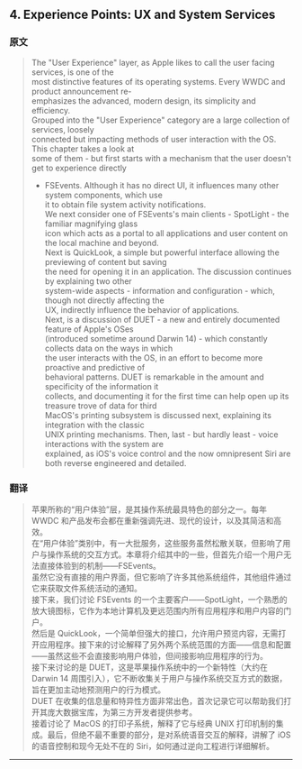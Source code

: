 ## 4. Experience Points: UX and System Services

### 原文
> The "User Experience" layer, as Apple likes to call the user facing services, is one of the  
> most distinctive features of its operating systems. Every WWDC and product announcement re-  
> emphasizes the advanced, modern design, its simplicity and efficiency.  
> Grouped into the "User Experience" category are a large collection of services, loosely  
> connected but impacting methods of user interaction with the OS. This chapter takes a look at  
> some of them - but first starts with a mechanism that the user doesn't get to experience directly  
> - FSEvents. Although it has no direct UI, it influences many other system components, which use  
> it to obtain file system activity notifications.  
> We next consider one of FSEvents's main clients - SpotLight - the familiar magnifying glass  
> icon which acts as a portal to all applications and user content on the local machine and beyond.  
> Next is QuickLook, a simple but powerful interface allowing the previewing of content but saving  
> the need for opening it in an application. The discussion continues by explaining two other  
> system-wide aspects - information and configuration - which, though not directly affecting the  
> UX, indirectly influence the behavior of applications.  
> Next, is a discussion of DUET - a new and entirely documented feature of Apple's OSes  
> (introduced sometime around Darwin 14) - which constantly collects data on the ways in which  
> the user interacts with the OS, in an effort to become more proactive and predictive of  
> behavioral patterns. DUET is remarkable in the amount and specificity of the information it  
> collects, and documenting it for the first time can help open up its treasure trove of data for third  
> MacOS's printing subsystem is discussed next, explaining its integration with the classic  
> UNIX printing mechanisms. Then, last - but hardly least - voice interactions with the system are  
> explained, as iOS's voice control and the now omnipresent Siri are both reverse engineered and detailed.

### 翻译
> 苹果所称的“用户体验”层，是其操作系统最具特色的部分之一。每年 WWDC 和产品发布会都在重新强调先进、现代的设计，以及其简洁和高效。  
> 在“用户体验”类别中，有一大批服务，这些服务虽然松散关联，但影响了用户与操作系统的交互方式。本章将介绍其中的一些，但首先介绍一个用户无法直接体验到的机制——FSEvents。  
> 虽然它没有直接的用户界面，但它影响了许多其他系统组件，其他组件通过它来获取文件系统活动的通知。  
> 接下来，我们讨论 FSEvents 的一个主要客户——SpotLight，一个熟悉的放大镜图标，它作为本地计算机及更远范围内所有应用程序和用户内容的门户。  
> 然后是 QuickLook，一个简单但强大的接口，允许用户预览内容，无需打开应用程序。接下来的讨论解释了另外两个系统范围的方面——信息和配置——虽然这些不会直接影响用户体验，但间接影响应用程序的行为。  
> 接下来讨论的是 DUET，这是苹果操作系统中的一个新特性（大约在 Darwin 14 周围引入），它不断收集关于用户与操作系统交互方式的数据，旨在更加主动地预测用户的行为模式。  
> DUET 在收集的信息量和特异性方面非常出色，首次记录它可以帮助我们打开其庞大数据宝库，为第三方开发者提供参考。  
> 接着讨论了 MacOS 的打印子系统，解释了它与经典 UNIX 打印机制的集成。最后，但绝不最不重要的部分，是对系统语音交互的解释，讲解了 iOS 的语音控制和现今无处不在的 Siri，如何通过逆向工程进行详细解析。

---
